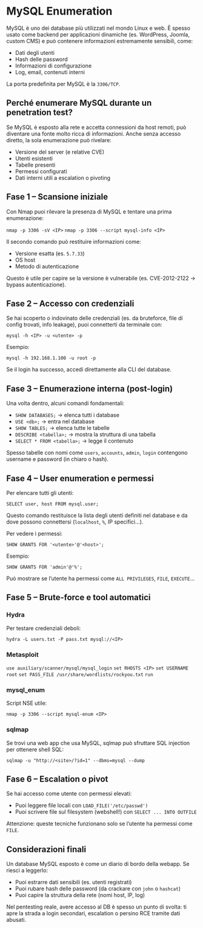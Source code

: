 # MySQL Enumeration

MySQL è uno dei database più utilizzati nel mondo Linux e web. È spesso usato come backend per applicazioni dinamiche (es. WordPress, Joomla, custom CMS) e può contenere informazioni estremamente sensibili, come:

- Dati degli utenti
- Hash delle password
- Informazioni di configurazione
- Log, email, contenuti interni

La porta predefinita per MySQL è la `3306/TCP`.

## Perché enumerare MySQL durante un penetration test?

Se MySQL è esposto alla rete e accetta connessioni da host remoti, può diventare una fonte molto ricca di informazioni. Anche senza accesso diretto, la sola enumerazione può rivelare:

- Versione del server (e relative CVE)
- Utenti esistenti
- Tabelle presenti
- Permessi configurati
- Dati interni utili a escalation o pivoting

## Fase 1 – Scansione iniziale

Con Nmap puoi rilevare la presenza di MySQL e tentare una prima enumerazione:

`nmap -p 3306 -sV <IP>`
`nmap -p 3306 --script mysql-info <IP>`

Il secondo comando può restituire informazioni come:

- Versione esatta (es. `5.7.33`)
- OS host
- Metodo di autenticazione

Questo è utile per capire se la versione è vulnerabile (es. CVE-2012-2122 → bypass autenticazione).

## Fase 2 – Accesso con credenziali

Se hai scoperto o indovinato delle credenziali (es. da bruteforce, file di config trovati, info leakage), puoi connetterti da terminale con:

`mysql -h <IP> -u <utente> -p`

Esempio:

`mysql -h 192.168.1.100 -u root -p`

Se il login ha successo, accedi direttamente alla CLI del database.

## Fase 3 – Enumerazione interna (post-login)

Una volta dentro, alcuni comandi fondamentali:

- `SHOW DATABASES;` → elenca tutti i database
- `USE <db>;` → entra nel database
- `SHOW TABLES;` → elenca tutte le tabelle
- `DESCRIBE <tabella>;` → mostra la struttura di una tabella
- `SELECT * FROM <tabella>;` → legge il contenuto

Spesso tabelle con nomi come `users`, `accounts`, `admin`, `login` contengono username e password (in chiaro o hash).

## Fase 4 – User enumeration e permessi

Per elencare tutti gli utenti:

`SELECT user, host FROM mysql.user;`

Questo comando restituisce la lista degli utenti definiti nel database e da dove possono connettersi (`localhost`, `%`, IP specifici...).

Per vedere i permessi:

`SHOW GRANTS FOR '<utente>'@'<host>';`

Esempio:

`SHOW GRANTS FOR 'admin'@'%';`

Può mostrare se l’utente ha permessi come `ALL PRIVILEGES`, `FILE`, `EXECUTE`...

## Fase 5 – Brute-force e tool automatici

### Hydra

Per testare credenziali deboli:

`hydra -L users.txt -P pass.txt mysql://<IP>`

### Metasploit

`use auxiliary/scanner/mysql/mysql_login`
`set RHOSTS <IP>`
`set USERNAME root`
`set PASS_FILE /usr/share/wordlists/rockyou.txt`
`run`

### mysql_enum

Script NSE utile:

`nmap -p 3306 --script mysql-enum <IP>`

### sqlmap

Se trovi una web app che usa MySQL, sqlmap può sfruttare SQL injection per ottenere shell SQL:

`sqlmap -u "http://<site>/?id=1" --dbms=mysql --dump`

## Fase 6 – Escalation o pivot

Se hai accesso come utente con permessi elevati:

- Puoi leggere file locali con `LOAD_FILE('/etc/passwd')`
- Puoi scrivere file sul filesystem (webshell!) con `SELECT ... INTO OUTFILE`

Attenzione: queste tecniche funzionano solo se l’utente ha permessi come `FILE`.

## Considerazioni finali

Un database MySQL esposto è come un diario di bordo della webapp. Se riesci a leggerlo:

- Puoi estrarre dati sensibili (es. utenti registrati)
- Puoi rubare hash delle password (da crackare con `john` o `hashcat`)
- Puoi capire la struttura della rete (nomi host, IP, log)

Nel pentesting reale, avere accesso al DB è spesso un punto di svolta: ti apre la strada a login secondari, escalation o persino RCE tramite dati abusati.
